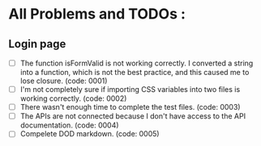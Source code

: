 # All Problems and TODOs :

## Login page

- [ ] The function isFormValid is not working correctly. I converted a string into a function, which is not the best practice, and this caused me to lose closure. (code: 0001)
- [ ] I'm not completely sure if importing CSS variables into two files is working correctly. (code: 0002)
- [ ] There wasn't enough time to complete the test files. (code: 0003)
- [ ] The APIs are not connected because I don't have access to the API documentation. (code: 0004)
- [ ] Compelete DOD markdown. (code: 0005)
